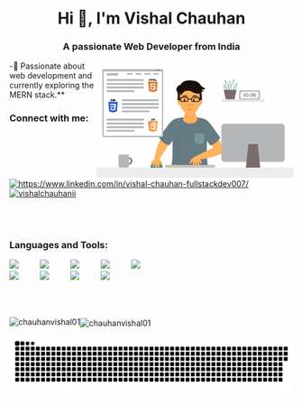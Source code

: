 
<h1 align="center">Hi 👋, I'm Vishal Chauhan</h1>
<h3 align="center">A passionate Web Developer from India</h3>

<img align="right" alt="imageHere" width="350"  src="https://github.com/Chauhanvishal01/Chauhanvishal01/blob/main/code.gif">

-🌱 Passionate about web development and currently exploring the MERN stack.** 


<h3 align="left">Connect with me:</h3>
<p align="left">

<a href="https://linkedin.com/in/https://www.linkedin.com/in/vishal-chauhan-fullstackdev007/" target="blank"><img align="center" src="https://raw.githubusercontent.com/rahuldkjain/github-profile-readme-generator/master/src/images/icons/Social/linked-in-alt.svg" alt="https://www.linkedin.com/in/vishal-chauhan-fullstackdev007/" height="30" width="40" /></a>
<a href="https://twitter.com/vishalchauhanii" target="blank"><img align="center" src="https://raw.githubusercontent.com/rahuldkjain/github-profile-readme-generator/master/src/images/icons/Social/twitter.svg" alt="vishalchauhanii" height="30" width="40" style="margin-bottom:50px" /></a>
</p>
<h3 align="left">Languages and Tools:</h3>
<p align="left" style="margin-right:10px;">
<div style="display: flex; flex-wrap: wrap; width: 300px;">
  <img src="https://skillicons.dev/icons?i=html" style="width: 50px; height: auto; margin-right: 4px; margin-bottom: 4px;"/>
  <img src="https://skillicons.dev/icons?i=css" style="width: 50px; height: auto; margin-right: 4px; margin-bottom: 4px;"/>
  <img src="https://skillicons.dev/icons?i=js" style="width: 50px; height: auto; margin-right: 4px; margin-bottom: 4px;"/>
  <img src="https://skillicons.dev/icons?i=tailwind" style="width: 50px; height: auto; margin-right: 4px; margin-bottom: 4px;"/>
  <img src="https://skillicons.dev/icons?i=react" style="width: 50px; height: auto; margin-right: 4px; margin-bottom: 4px;"/>
  <img src="https://skillicons.dev/icons?i=nodejs" style="width:50px; height: auto; margin-right: 4px; margin-bottom: 4px;"/>
  <img src="https://skillicons.dev/icons?i=git" style="width: 50px; height: auto; margin-right: 4px; margin-bottom: 4px;"/>
  <img src="https://skillicons.dev/icons?i=github" style="width: 50px; height: auto; margin-right: 4px; margin-bottom: 4px;"/>
  <img src="https://skillicons.dev/icons?i=postman" style="width: 50px; height: auto; margin-right: 4px; margin-bottom: 4px;"/>
</div>



</p>

 <br><br>
<p><img align="left" src="https://github-readme-stats.vercel.app/api/top-langs?username=chauhanvishal01&show_icons=true&locale=en&layout=compact&theme=vision-friendly-dark" alt="chauhanvishal01" /></p>


<p><img align="center" src="https://github-readme-streak-stats.herokuapp.com/?user=chauhanvishal01&theme=vision-friendly-dark" alt="chauhanvishal01" /></p>


<p align="center">
 <img width="1000" src="/github-snake.svg" alt="snake"/>
</p>
